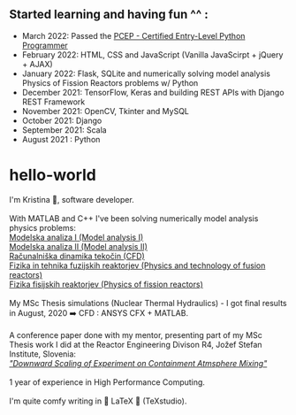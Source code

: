 
## Started learning and having fun ^^ :
* March 2022: Passed the [PCEP - Certified Entry-Level Python Programmer](https://www.credly.com/badges/a035889d-5253-4c44-aac4-f2498f840b88/public_url)
* February 2022: HTML, CSS and JavaScript (Vanilla JavaScirpt + jQuery + AJAX)
* January 2022: Flask, SQLite and numerically solving model analysis Physics of Fission Reactors problems w/ Python
* December 2021: TensorFlow, Keras and building REST APIs with Django REST Framework
* November 2021: OpenCV, Tkinter and MySQL
* October 2021: Django
* September 2021: Scala
* August 2021 : Python


# hello-world

I'm Kristina 👩, software developer.\
\
With MATLAB and C++ I've been solving numerically model analysis physics problems:\
[Modelska analiza I (Model analysis I)](https://www.fmf.uni-lj.si/en/study-physics/programmes/2jet/2020/courses/1022/)\
[Modelska analiza II (Model analysis II)](https://www.fmf.uni-lj.si/en/study-physics/programmes/2jet/2020/courses/1023/)\
[Računalniška dinamika tekočin (CFD)](https://www.fmf.uni-lj.si/en/study-physics/programmes/2jet/2020/courses/1647/)\
[Fizika in tehnika fuzijskih reaktorjev (Physics and technology of fusion reactors)](https://www.fmf.uni-lj.si/en/study-physics/programmes/2jet/2021/courses/1016/)\
[Fizika fisijskih reaktorjev (Physics of fission reactors)](https://www.fmf.uni-lj.si/en/study-physics/programmes/2jet/2021/courses/1015/)\
\
My MSc Thesis simulations (Nuclear Thermal Hydraulics) - I got final results in August, 2020 ➡️ CFD : ANSYS CFX + MATLAB.\
\
A conference paper done with my mentor, presenting part of my MSc Thesis work I did at the Reactor Engineering Divison R4, Jožef Stefan Institute, Slovenia:\
[*"Downward Scaling of Experiment on Containment Atmsphere Mixing"*](https://arhiv.djs.si/proc/nene2020/pdf/NENE2020_1805.pdf)\
\
1 year of experience in High Performance Computing.\
\
I'm quite comfy writing in 💙 LaTeX 💙 (TeXstudio).
